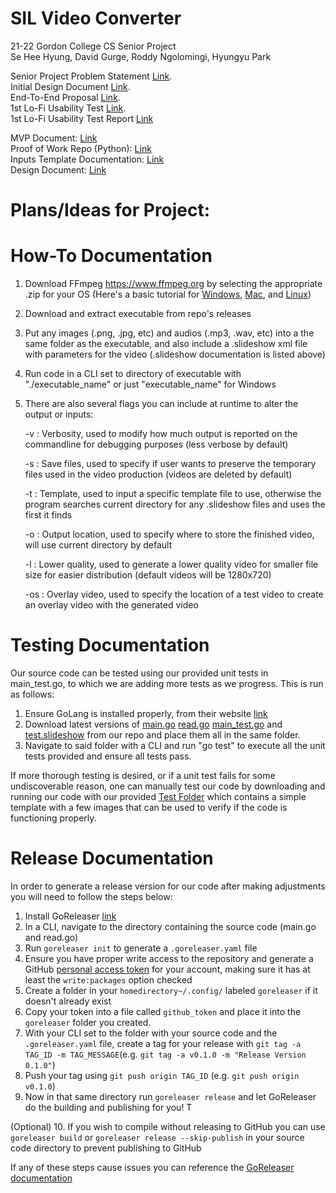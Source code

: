 # SIL Video Converter
21-22 Gordon College CS Senior Project<br>
Se Hee Hyung, David Gurge, Roddy Ngolomingi, Hyungyu Park<br>

Senior Project Problem Statement [Link](https://docs.google.com/document/d/1Xcbwg4K3Fhv3oUFh-9i_Q81I1Y1p6ym8wsgSIHjBBA0/edit?usp=sharing).<br>
Initial Design Document [Link](https://docs.google.com/document/d/16FA-5HbT2uVkvgAXTeTjRo2QJxEuIR1Bfjdc5Mci7FI/edit?usp=sharing).<br>
End-To-End Proposal [Link](https://docs.google.com/document/d/1h8e6FNbOrI4lRuMVRTbiZil3-PrC2OoKQ6b0vckxl1w/edit?usp=sharing).<br>
1st Lo-Fi Usability Test [Link](https://drive.google.com/file/d/1L9HBFWGztYsH0RSPItrjFPIrZDt0xkz8/view?usp=sharing).<br>
1st Lo-Fi Usability Test Report [Link](https://docs.google.com/document/d/1-MmKXZmo_WDw9Ju-L8kHIel8QrqPs31j3IiaVdt6B-k/edit?usp=sharing)


MVP Document: [Link](https://docs.google.com/document/d/1ZZWAUzAl-bXXmUvLlqPjvj4Cw5By6yFNDDiA70PlY2E/edit?usp=sharing)<br>
Proof of Work Repo (Python): [Link](https://github.com/sillsdev/storybuilder/tree/v2)<br>
Inputs Template Documentation: [Link](https://docs.google.com/document/d/1J4X6RWUgXnI0aeaLEv4ePBXeZJQJSMgZ-WLQNx7Hcj8/edit?usp=sharing)<br>
Design Document: [Link](https://docs.google.com/document/d/1vjogjaWZ0ww7rJtKz3J4iuVbbFrZF3KASdHBW-zPYfE/edit#)

# Plans/Ideas for Project:

# How-To Documentation
1. Download FFmpeg https://www.ffmpeg.org by selecting the appropriate .zip for your OS (Here's a basic tutorial for [Windows](https://www.wikihow.com/Install-FFmpeg-on-Windows), [Mac](https://manual.audacityteam.org/man/installing_ffmpeg_for_mac.html), and [Linux](https://www.tecmint.com/install-ffmpeg-in-linux/)) 
2. Download and extract executable from repo's releases
3. Put any images (.png, .jpg, etc) and audios (.mp3, .wav, etc) into a the same folder as the executable, and also include a .slideshow xml file with parameters for the video (.slideshow documentation is listed above)
4. Run code in a CLI set to directory of executable with "./executable_name" or just "executable_name" for Windows
5. There are also several flags you can include at runtime to alter the output or inputs:

    -v : Verbosity, used to modify how much output is reported on the commandline for debugging purposes (less verbose by default)
  
    -s : Save files, used to specify if user wants to preserve the temporary files used in the video production (videos are deleted by default)
    
    -t : Template, used to input a specific template file to use, otherwise the program searches current directory for any .slideshow files and uses the first it finds
    
    -o : Output location, used to specify where to store the finished video, will use current directory by default
    
    -l : Lower quality, used to generate a lower quality video for smaller file size for easier distribution (default videos will be 1280x720)
    
    -os : Overlay video, used to specify the location of a test video to create an overlay video with the generated video

# Testing Documentation
Our source code can be tested using our provided unit tests in main_test.go, to which we are adding more tests as we progress. This is run as follows:
1. Ensure GoLang is installed properly, from their website [link]( https://golang.org/dl/ )
2. Download latest versions of [main.go](https://github.com/gordon-cs/appbuilder-storybuilder/blob/main/TemplateVideo/main.go) [read.go](https://github.com/gordon-cs/appbuilder-storybuilder/blob/main/TemplateVideo/read.go) [main_test.go](https://github.com/gordon-cs/appbuilder-storybuilder/blob/main/TemplateVideo/main_test.go) and [test.slideshow](https://github.com/gordon-cs/appbuilder-storybuilder/blob/main/TemplateVideo/test.slideshow) from our repo and place them all in the same folder.
3. Navigate to said folder with a CLI and run "go test" to execute all the unit tests provided and ensure all tests pass.

If more thorough testing is desired, or if a unit test fails for some undiscoverable reason, one can manually test our code by downloading and running our code
with our provided [Test Folder](https://github.com/gordon-cs/appbuilder-storybuilder/tree/main/Test%20Input) which contains a simple template with a few images that can be used to verify if the code is functioning properly.

# Release Documentation
In order to generate a release version for our code after making adjustments you will need to follow the steps below:
1. Install GoReleaser [link](https://goreleaser.com/install/)
2. In a CLI, navigate to the directory containing the source code (main.go and read.go)
3. Run `goreleaser init` to generate a `.goreleaser.yaml` file
4. Ensure you have proper write access to the repository and generate a GitHub [personal access token](https://github.com/settings/tokens) for your account, making sure it has at least the `write:packages` option checked
5. Create a folder in your `homedirectory~/.config/` labeled `goreleaser` if it doesn't already exist
6. Copy your token into a file called `github_token` and place it into the `goreleaser` folder you created.
7. With your CLI set to the folder with your source code and the `.goreleaser.yaml` file, create a tag for your release with `git tag -a TAG_ID -m TAG_MESSAGE`(e.g. `git tag -a v0.1.0 -m "Release Version 0.1.0"`)
8. Push your tag using `git push origin TAG_ID` (e.g. `git push origin v0.1.0`)
9. Now in that same directory run `goreleaser release` and let GoReleaser do the building and publishing for you! T

(Optional) 10. If you wish to compile without releasing to GitHub you can use `goreleaser build` or `goreleaser release --skip-publish` in your source code directory to prevent publishing to GitHub

If any of these steps cause issues you can reference the [GoReleaser documentation](https://goreleaser.com/)
